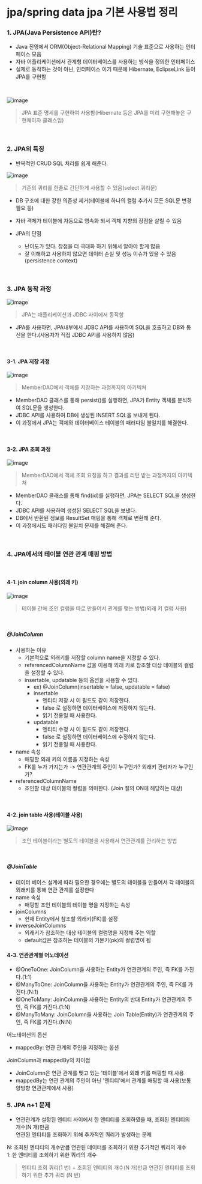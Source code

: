<h1>jpa/spring data jpa 기본 사용법 정리</h1>

<h3>1. JPA(Java Persistence API)란?</h3>

- Java 진영에서 ORM(Object-Relational Mapping) 기술 표준으로 사용하는 인터페이스 모음
- 자바 어플리케이션에서 관계형 데이터베이스를 사용하는 방식을 정의한 인터페이스
- 실제로 동작하는 것이 아닌, 인터페이스 이기 때문에 Hibernate, EclipseLink 등이 JPA를 구현함

<br/>

![image](https://github.com/user-attachments/assets/9607619c-fdfd-4be3-aea8-4dd025b5fe19)
> JPA 표준 명세를 구현하여 사용함(Hibernate 등은 JPA를 미리 구현해놓은 구현체이자 클래스임)

<br/>

<h3>2. JPA의 특징</h3>

- 반복적인 CRUD SQL 처리를 쉽게 해준다.

![image](https://github.com/user-attachments/assets/697db7f0-587f-40a1-b067-df200461e356)
> 기존의 쿼리를 한줄로 간단하게 사용할 수 있음(select 쿼리문)

- DB 구조에 대한 강한 의존성 제거(테이블에 하나의 컬럼 추가시 모든 SQL문 변경 필요 등)
- 자바 객체가 테이블에 자동으로 영속화 되서 객체 지향의 장점을 살릴 수 있음

- JPA의 단점
  - 난이도가 있다. 장점을 더 극대화 하기 위해서 알아야 할게 많음
  - 잘 이해하고 사용하지 않으면 데이터 손실 및 성능 이슈가 있을 수 있음 (persistence context)

<br/>

<h3>3. JPA 동작 과정</h3>

![image](https://github.com/user-attachments/assets/b9acc7e5-a19b-45d5-ab0d-5b730f31a508)
> JPA는 애플리케이션과 JDBC 사이에서 동작함

- JPA를 사용하면, JPA내부에서 JDBC API를 사용하여 SQL을 호출하고 DB와 통신을 한다.(사용자가 직접 JDBC API를 사용하지 않음)

<br/>

<h4>3-1. JPA 저장 과정</h4>

![image](https://github.com/user-attachments/assets/e1e9397c-3be5-458a-900a-e936365444bb)
> MemberDAO에서 객체를 저장하는 과정까지의 아키텍쳐

- MemberDAO 클래스를 통해 persist()를 실행하면, JPA가 Entity 객체를 분석하여 SQL문을 생성한다.
- JDBC API를 사용하여 DB에 생성된 INSERT SQL을 보내게 된다.
- 이 과정에서 JPA는 객체와 데이터베이스 테이블의 패러다임 불일치를 해결한다.

<br/>

<h4>3-2. JPA 조회 과정</h4>

![image](https://github.com/user-attachments/assets/a5a9d809-918a-4e6f-922b-05a7cb54eac7)
> MemberDAO에서 객체 조회 요청을 하고 결과를 리턴 받는 과정까지의 아키텍쳐

- MemberDAO 클래스를 통해 find(id)를 실행하면, JPA는 SELECT SQL을 생성한다.
- JDBC API를 사용하여 생성된 SELECT SQL을 보낸다.
- DB에서 반환된 정보를 ResultSet 매핑을 통해 객체로 변환해 준다.
- 이 과정에서도 패러다임 불일치 문제를 해결해 준다.

<br/>

<h3>4. JPA에서의 테이블 연관 관계 매핑 방법</h3>

<br/>

<h4>4-1. join column 사용(외래 키)</h4>

![image](https://github.com/user-attachments/assets/b3d463f3-f971-40a7-93d7-9e335e0706fa)
> 테이블 간에 조인 컬럼을 따로 만들어서 관계를 맺는 방법(외래 키 컬럼 사용)

<br/>

<h5>@JoinColumn</h5>

- 사용하는 이유
  - 기본적으로 외래키를 저장할 column name을 지정할 수 있다.
  - referencedColumnName 값을 이용해 외래 키로 참조할 대상 테이블의 컬럼을 설정할 수 있다.
  - insertable, updatable 등의 옵션을 사용할 수 있다.
    - ex) @JoinColumn(insertable = false, updatable = false)
    - insertable
      - 엔티티 저장 시 이 필드도 같이 저장한다.
      - false 로 설정하면 데이터베이스에 저장하지 않는다.
      - 읽기 전용일 때 사용한다.
    - updatable
      - 엔티티 수정 시 이 필드도 같이 저장한다.
      - false 로 설정하면 데이터베이스에 수정하지 않는다.
      - 읽기 전용일 때 사용한다. 
- name 속성
  - 매핑할 외래 키의 이름을 지정하는 속성
  - FK를 누가 가지는가 -> 연관관계의 주인이 누구인가? 외래키 관리자가 누구인가? 
- referencedColumnName
  - 조인할 대상 테이블의 컬럼을 의미한다. (Join 절의 ON에 해당하는 대상)
<br/>

<h4>4-2. join table 사용(테이블 사용)</h4>

![image](https://github.com/user-attachments/assets/c92a596d-8a2e-4cc6-afa4-a6bd521033e8)
> 조인 테이블이라는 별도의 테이블을 사용해서 연관관계를 관리하는 방법

<br/>

<h5>@JoinTable</h5>

- 데이터 베이스 설계에 따라 필요한 경우에는 별도의 테이블을 만들어서 각 테이블의 외래키를 통해 연관 관계를 설정한다
- name 속성
  - 매핑할 조인 테이블의 테이블 명을 지정하는 속성
- joinColumns
  - 현재 Entity에서 참조할 외래키(FK)를 설정
- inverseJoinColumns 
  - 외래키가 참조하는 대상 테이블의 컬럼명을 지정해 주는 역할
  - default값은 참조하는 테이블의 기본키(pk)의 컬럼명이 됨
 
<h4>4-3. 연관관계별 어노테이션</h4>

- @OneToOne: JoinColumn을 사용하는 Entity가 연관관계의 주인, 즉 FK를 가진다.(1:1)
- @ManyToOne: JoinColumn을 사용하는 Entity가 연관관계의 주인, 즉 FK를 가진다.(N:1)
- @OneToMany: JoinColumn을 사용하는 Entity의 반대 Entity가 연관관계의 주인, 즉 FK를 가진다.(1:N)
- @ManyToMany: JoinColumn을 사용하는 Join Table(Entity)가 연관관계의 주인, 즉 FK를 가진다.(N:N)

어노테이션의 옵션
- mappedBy: 연관 관계의 주인을 지정하는 옵션

JoinColumn과 mappedBy의 차이점
- JoinColumn은 연관 관계를 맺고 있는 '테이블'에서 외래 키를 매핑할 때 사용 
- mappedBy는 연관 관계의 주인이 아닌 '엔티티'에서 관계를 매핑할 때 사용(보통 양방향 연관관계에서 사용)

<h3>5. JPA n+1 문제</h3>

- 연관관계가 설정된 엔티티 사이에서 한 엔티티를 조회하였을 때, 조회된 엔티티의 개수(N 개)만큼<br/>
연관된 엔티티를 조회하기 위해 추가적인 쿼리가 발생하는 문제

N: 조회된 엔티티의 개수만큼 연관된 데이터를 조회하기 위한 추가적인 쿼리의 개수
<br/>
1: 한 엔티티를 조회하기 위한 쿼리의 개수
> 엔티티 조회 쿼리(1 번) + 조회된 엔티티의 개수(N 개)만큼 연관된 엔티티를 조회하기 위한 추가 쿼리 (N 번)
